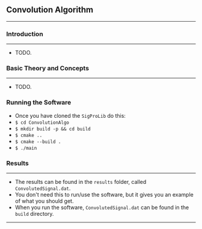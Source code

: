 ## Convolution Algorithm
---
### Introduction
---
* TODO.

### Basic Theory and Concepts
---
* TODO.
### Running the Software
* Once you have cloned the `SigProLib` do this:
* `$ cd ConvolutionAlgo`
* `$ mkdir build -p && cd build`
* `$ cmake ..`
* `$ cmake --build .`
* `$ ./main`

### Results
---
* The results can be found in the `results` folder, called `ConvolutedSignal.dat`.
* You don't need this to run/use the software, but it gives you an example of what you should get.
* When you run the software, `ConvolutedSignal.dat` can be found in the `build` directory.
---

